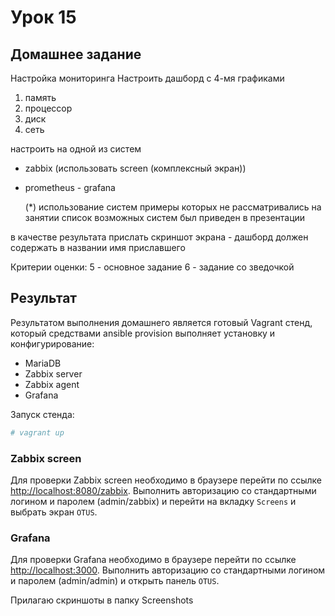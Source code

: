 # Урок 15
## Домашнее задание
Настройка мониторинга
Настроить дашборд с 4-мя графиками
1. память
2. процессор
3. диск
4. сеть

настроить на одной из систем
- zabbix (использовать screen (комплексный экран))
- prometheus - grafana

  (*) использование систем примеры которых не рассматривались на занятии
  список возможных систем был приведен в презентации

в качестве результата прислать скриншот экрана - дашборд должен содержать в названии имя приславшего

Критерии оценки:
5 - основное задание
6 - задание со зведочкой

## Результат
Результатом выполнения домашнего является готовый Vagrant стенд, который средствами ansible provision выполняет установку и конфигурирование:
- MariaDB
- Zabbix server
- Zabbix agent
- Grafana

Запуск стенда:
```bash
# vagrant up
```

### Zabbix screen ###
Для проверки Zabbix screen необходимо в браузере перейти по ссылке [http://localhost:8080/zabbix](http://localhost:8080/zabbix). Выполнить авторизацию со стандартными логином и паролем (admin/zabbix) и перейти на вкладку `Screens` и выбрать экран `OTUS`.


### Grafana ###

Для проверки Grafana необходимо в браузере перейти по ссылке [http://localhost:3000](http://localhost:3000). Выполнить авторизацию со стандартными логином и паролем (admin/admin) и открыть панель `OTUS`.

Прилагаю скриншоты в папку Screenshots
